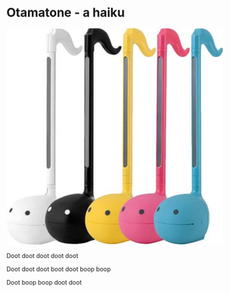# Otamatone - a haiku

![The Otamatone](./images/otamatone.jpg)

Doot doot doot doot doot

Doot doot doot boot doot boop boop 

Doot boop boop doot doot

